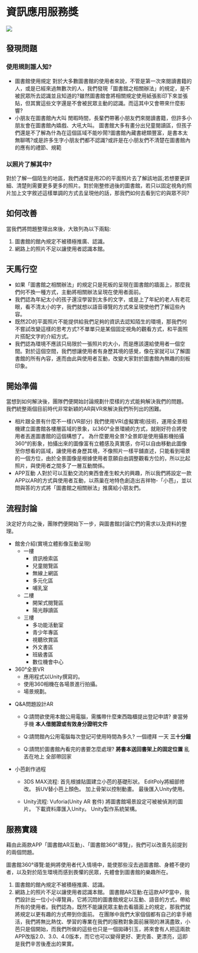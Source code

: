 # 資訊應用服務獎
![](https://ecare.moe.gov.tw/ecare/team10/sign/web/img/Rule3.jpg)
## 發現問題
### 使用規則誰人知?
- 圖書館使用規定
對於大多數圖書館的使用者來說，不管是第一次來閱讀書籍的人，或是已經來過無數次的人，我們發現「圖書館之相關辦法」的規定，是不被民眾所去認識並且知道的?雖然圖書館會將相關規定使用紙張影印下來並張貼，但其實這些文字還是不會被民眾主動的認識。而這其中又會帶來什麼影響?
- 小朋友在圖書館內大叫
閒暇時間，長輩們帶著小朋友們來閱讀書籍，但許多小朋友會在圖書館內嬉戲、大吼大叫。
圖書館大多有畫分出兒童閱讀區，但孩子們還是不了解為什為在這個區域不能吵鬧?圖書館內藏書總類豐富，是書本太無聊嗎?或是許多生字小朋友們都不認識?或許是在小朋友們不清楚在圖書館內的應有的禮節、規範
### 以照片了解其中?
對於了解一個陌生的地區，我們通常是用2D的平面照片去了解該地區;若想要更詳細、清楚則需要更多更多的照片。對於剛整修過後的圖書館，若只以固定視角的照片加上文字敘述這樣單調的方式去呈現他的話，那我們如何去看到它的與眾不同?

## 如何改善
當我們將問題整理出來後，大致列為以下兩點:
1. 圖書館的館內規定不被積極推廣、認識。
2. 網路上的照片不足以讓使用者認識本館。

## 天馬行空
- 如果「圖書館之相關辦法」的規定只是死板的呈現在圖書館的牆面上，那麼我們何不換一種方式，主動將相關辦法呈現在使用者面前。
- 我們認為年紀太小的孩子還沒學習到太多的文字，或是上了年紀的老人有老花眼，看不清太小的字，我們就想以語音導覽的方式來呈現使他們了解這些內容。
- 既然2D的平面照片不能提供給我們足夠的資訊去認知陌生的環境，那我們何不嘗試改變這樣的思考方式?不單單只是某個固定視角的觀看方式，和平面照片搭配文字的介紹方式。
- 我們認為環境不應該只局限於一張照片的大小，而是應該還給使用者一個空間。對於這個空間，我們想讓使用者有身歷其境的感覺，像在家就可以了解圖書館的所有內容，進而由此與使用者互動，改變大家對於圖書館內無趣的刻板印象。
## 開始準備
當想到如何解決後，團隊們便開始討論規劃什麼樣的方式能夠解決我們的問題。
我們統整兩個目前時代非常新穎的AR與VR來解決我們所列出的困難。
- 相片跟全景有什麼不一樣(VR部分)
我們使用VR(虛擬實境)技術，運用全景相機建立圖書館各樓層區域的景象，以360°全景環繞的方式，就剛好符合將使用者丟進圖書館的這個構想了。
為什麼要用全景?全景即是使用攝影機拍攝360°的影象，拍攝出來的圖像富有立體感及真實感，你可以自由移動此圖像至你想看的區域，讓使用者身歷其境，不像照片一樣平舖直述，只能看到場景的一個方位，由於全景圖像是根據使用者意願自由調整觀看方位的，所以比起照片，與使用者之間多了一層互動關係。
- APP互動
人對於可以互動交流的東西會產生較大的興趣，所以我們將設定一款APP以AR的方式與使用者互動，以燕巢在地特色創造出吉祥物-「小芭」，並以問與答的方式將「圖書館之相關辦法」推廣給小朋友們。
## 流程討論
決定好方向之後，團隊們便開始下一步，與圖書館討論它們的需求以及資料的整理。
* 館舍介紹(實境立體影像互動呈現) 
    * 一樓
        * 資訊檢索區
        * 兒童閱覽區
        * 無線上網區
        * 多元化區
        * 哺乳室
    * 二樓
        * 開架式閱覽區
        * 陽光靜讀區
    * 三樓
        * 多功能活動室
        * 青少年專區
        * 視聽欣賞區
        * 外文書區
        * 班級書區
        * 數位機會中心
* 360°全景VR
    - 應用程式以Unity撰寫的。
    - 使用360相機在各場景進行拍攝。
    - 場景規劃。
- Q&A問題設計AR
    - Q:請問欲使用本館公用電腦，需攜帶什麼東西臨櫃提出登記申請? 
        麥當勞
        手機 
        **本人借閱證或有效身分證明文件**
        
    - Q:請問館內公用電腦每次登記可使用時間為多久?
        一個禮拜
        一天
        **三十分鐘** 
        
    - Q:請問於圖書館內看完的書要怎麼處理?
        **將書本送回書架上的固定位置**
        亂丟在地上 
        全部帶回家 
- 小芭創作過程
    - 3DS MAX流程:
        首先根據貼圖建立小芭的基礎形狀。
        EditPoly將細部修改。
        拆UV替小芭上顏色。
        加上骨架以控制動畫。
        最後匯入Unity使用。
        
    - Unity流程:
        Vuforia(Unity AR 套件)
        將圖書館場景設定可被被偵測的圖片。
        下載資料庫匯入Unity。
        Unity製作系統架構。
## 服務實踐
藉由此兩款APP「圖書館AR互動」、「圖書館360°導覽」，我們可以改善先前提到的兩個問題。

圖書館360°導覽:能夠將使用者代入情境中，能使那些沒去過圖書館、身體不便的者，以及對於陌生環境而感到畏懼的民眾，先體會到圖書館的樂趣所在。
1. 圖書館的館內規定不被積極推廣、認識。
2. 網路上的照片不足以讓使用者認識本館。
圖書館AR互動:在這款APP當中，我們設計出一位小小導覽員，它將沉悶的圖書館規定以互動、語音的方式，帶給所有的使用者。我們認為，既然不能讓民眾主動去看牆面上的規定，那我們就將規定以更有趣的方式帶到你面前。
在團隊中我們大家個個都有自己的拿手絕活，我們將無比熱忱、學習的專業在我們的服務對象面前展現的淋漓盡致，小芭只是個開始，而我們所做的這些也只是一個拋磚引玉，將來會有人把這兩款APP改版2.0、3.0、4.0版本，而它也可以變得更好、更完善、更漂亮，這即是我們辛苦後產出的果實。
